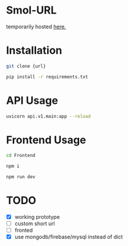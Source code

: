 # Smol-URL
temporarily hosted [here.](https://untimelyfickleruby.haroonabbasi3.repl.co)

# Installation
```bash
git clone {url}
```
```bash
pip install -r requirements.txt
```

# API Usage
```bash
uvicorn api.v1.main:app --reload
```

# Frontend Usage
```bash
cd Frontend
```
```bash
npm i
```
```bash
npm run dev
```
# TODO
- [x] working prototype
- [ ] custom short url
- [ ] fronted
- [x] use mongodb/firebase/mysql instead of dict
